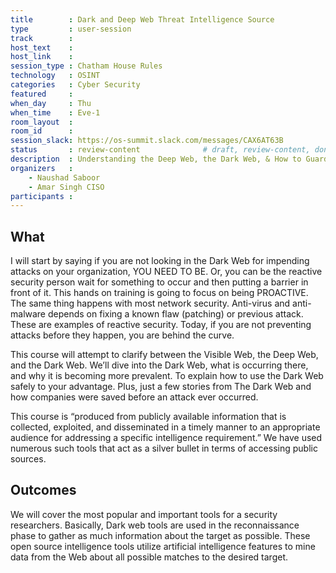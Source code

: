 ```yaml
---
title        : Dark and Deep Web Threat Intelligence Source
type         : user-session
track        :
host_text    :
host_link    :
session_type : Chatham House Rules
technology   : OSINT
categories   : Cyber Security
featured     :
when_day     : Thu
when_time    : Eve-1
room_layout  :
room_id      :
session_slack: https://os-summit.slack.com/messages/CAX6AT63B
status       : review-content              # draft, review-content, done
description  : Understanding the Deep Web, the Dark Web, & How to Guard Your Network and Sharing knowledge on Dark and Deep web Open Source Intelligence
organizers   :
    - Naushad Saboor
    - Amar Singh CISO
participants :
---
```


## What
I will start by saying if you are not looking in the Dark Web for impending attacks on your organization, YOU NEED TO BE. Or, you can be the reactive security person wait for something to occur and then putting a barrier in front of it. This hands on training is going to focus on being PROACTIVE. The same thing happens with most network security. Anti-virus and anti-malware depends on fixing a known flaw (patching) or previous attack. These are examples of reactive security. Today, if you are not preventing attacks before they happen, you are behind the curve.

This course will attempt to clarify between the Visible Web, the Deep Web, and the Dark Web. We’ll dive into the Dark Web, what is occurring there, and why it is becoming more prevalent. To explain how to use the Dark Web safely to your advantage. Plus, just a few stories from The Dark Web and how companies were saved before an attack ever occurred.

This course is “produced from publicly available information that is collected, exploited, and disseminated in a timely manner to an appropriate audience for addressing a specific intelligence requirement.” We have used numerous such tools that act as a silver bullet in terms of accessing public sources.

## Outcomes 

We will cover the most popular and important tools for a security researchers. Basically, Dark web tools are used in the reconnaissance phase to gather as much information about the target as possible. These open source intelligence tools utilize artificial intelligence features to mine data from the Web about all possible matches to the desired target.

